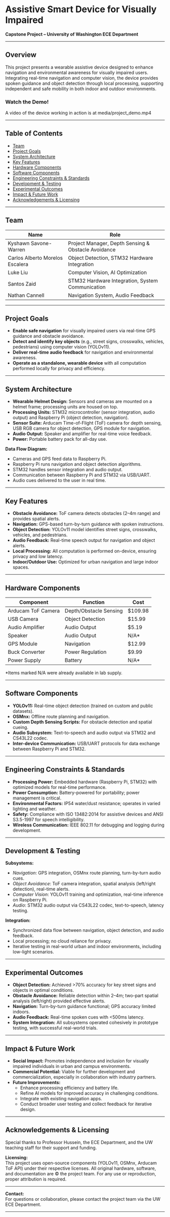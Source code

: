 # Assistive Smart Device for Visually Impaired  
**Capstone Project – University of Washington ECE Department**

---

## Overview

This project presents a wearable assistive device designed to enhance navigation and environmental awareness for visually impaired users. Integrating real-time navigation and computer vision, the device provides spoken guidance and object detection through local processing, supporting independent and safe mobility in both indoor and outdoor environments.
### Watch the Demo!
A video of the device working in action is at media/project_demo.mp4

---

## Table of Contents

- [Team](#team)
- [Project Goals](#project-goals)
- [System Architecture](#system-architecture)
- [Key Features](#key-features)
- [Hardware Components](#hardware-components)
- [Software Components](#software-components)
- [Engineering Constraints & Standards](#engineering-constraints--standards)
- [Development & Testing](#development--testing)
- [Experimental Outcomes](#experimental-outcomes)
- [Impact & Future Work](#impact--future-work)
- [Acknowledgements & Licensing](#acknowledgements--licensing)

---

## Team

| Name                        | Role                                         |
|-----------------------------|----------------------------------------------|
| Kyshawn Savone-Warren       | Project Manager, Depth Sensing & Obstacle Avoidance |
| Carlos Alberto Morelos Escalera | Object Detection, STM32 Hardware Integration |
| Luke Liu                    | Computer Vision, AI Optimization             |
| Santos Zaid                 | STM32 Hardware Integration, System Communication |
| Nathan Cannell              | Navigation System, Audio Feedback            |

---

## Project Goals

- **Enable safe navigation** for visually impaired users via real-time GPS guidance and obstacle avoidance.
- **Detect and identify key objects** (e.g., street signs, crosswalks, vehicles, pedestrians) using computer vision (YOLOv11).
- **Deliver real-time audio feedback** for navigation and environmental awareness.
- **Operate as a standalone, wearable device** with all computation performed locally for privacy and efficiency.

---

## System Architecture

- **Wearable Helmet Design:** Sensors and cameras are mounted on a helmet frame; processing units are housed on top.
- **Processing Units:** STM32 microcontroller (sensor integration, audio output) and Raspberry Pi (object detection, navigation).
- **Sensor Suite:** Arducam Time-of-Flight (ToF) camera for depth sensing, USB RGB camera for object detection, GPS module for navigation.
- **Audio Output:** Speaker and amplifier for real-time voice feedback.
- **Power:** Portable battery pack for all-day use.

**Data Flow Diagram:**

- Cameras and GPS feed data to Raspberry Pi.
- Raspberry Pi runs navigation and object detection algorithms.
- STM32 handles sensor integration and audio output.
- Communication between Raspberry Pi and STM32 via USB/UART.
- Audio cues delivered to the user in real time.

---

## Key Features

- **Obstacle Avoidance:** ToF camera detects obstacles (2–4m range) and provides spatial alerts.
- **Navigation:** GPS-based turn-by-turn guidance with spoken instructions.
- **Object Detection:** YOLOv11 model identifies street signs, crosswalks, vehicles, and pedestrians.
- **Audio Feedback:** Real-time speech output for navigation and object alerts.
- **Local Processing:** All computation is performed on-device, ensuring privacy and low latency.
- **Indoor/Outdoor Use:** Optimized for urban navigation and large indoor spaces.

---

## Hardware Components

| Component           | Function                     | Cost     |
|---------------------|-----------------------------|----------|
| Arducam ToF Camera  | Depth/Obstacle Sensing      | $109.98  |
| USB Camera          | Object Detection            | $15.99   |
| Audio Amplifier     | Audio Output                | $5.19    |
| Speaker             | Audio Output                | N/A*     |
| GPS Module          | Navigation                  | $12.99   |
| Buck Converter      | Power Regulation            | $9.99    |
| Power Supply        | Battery                     | N/A*     |

*Items marked N/A were already available in lab supply.

---

## Software Components

- **YOLOv11:** Real-time object detection (trained on custom and public datasets).
- **OSMnx:** Offline route planning and navigation.
- **Custom Depth Sensing Scripts:** For obstacle detection and spatial cueing.
- **Audio Subsystem:** Text-to-speech and audio output via STM32 and CS43L22 codec.
- **Inter-device Communication:** USB/UART protocols for data exchange between Raspberry Pi and STM32.

---

## Engineering Constraints & Standards

- **Processing Power:** Embedded hardware (Raspberry Pi, STM32) with optimized models for real-time performance.
- **Power Consumption:** Battery-powered for portability; power management is critical.
- **Environmental Factors:** IP54 water/dust resistance; operates in varied lighting and weather.
- **Safety:** Compliance with ISO 13482:2014 for assistive devices and ANSI S3.5-1997 for speech intelligibility.
- **Wireless Communication:** IEEE 802.11 for debugging and logging during development.

---

## Development & Testing

**Subsystems:**
- *Navigation*: GPS integration, OSMnx route planning, turn-by-turn audio cues.
- *Object Avoidance*: ToF camera integration, spatial analysis (left/right detection), real-time alerts.
- *Computer Vision*: YOLOv11 training and optimization, real-time inference on Raspberry Pi.
- *Audio*: STM32 audio output via CS43L22 codec, text-to-speech, latency testing.

**Integration:**
- Synchronized data flow between navigation, object detection, and audio feedback.
- Local processing; no cloud reliance for privacy.
- Iterative testing in real-world urban and indoor environments, including low-light scenarios.

---

## Experimental Outcomes

- **Object Detection:** Achieved >70% accuracy for key street signs and objects in optimal conditions.
- **Obstacle Avoidance:** Reliable detection within 2–4m; two-part spatial analysis (left/right) provided effective alerts.
- **Navigation:** Turn-by-turn guidance functional; GPS accuracy limited indoors.
- **Audio Feedback:** Real-time spoken cues with <500ms latency.
- **System Integration:** All subsystems operated cohesively in prototype testing, with successful real-world trials.

---

## Impact & Future Work

- **Social Impact:** Promotes independence and inclusion for visually impaired individuals in urban and campus environments.
- **Commercial Potential:** Viable for further development and commercialization, especially in collaboration with industry partners.
- **Future Improvements:**
  - Enhance processing efficiency and battery life.
  - Refine AI models for improved accuracy in challenging conditions.
  - Integrate with existing navigation apps.
  - Conduct broader user testing and collect feedback for iterative design.

---

## Acknowledgements & Licensing

Special thanks to Professor Hussein, the ECE Department, and the UW teaching staff for their support and funding.

**Licensing:**  
This project uses open-source components (YOLOv11, OSMnx, Arducam ToF API) under their respective licenses. All original hardware, software, and documentation are © the project team. For any use or reproduction, proper attribution is required.

---

**Contact:**  
For questions or collaboration, please contact the project team via the UW ECE Department.

---
